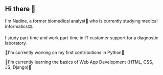 ## Hi there 👋

I'm Nadine, a former biomedical analyst🔬 who is currently studying medical informatics⌨️.

I study part-time and work part-time in IT customer support for a diagnostic laboratory.

🔭I'm currently working on my first contributions in Python🔭

🌱I'm currently learning the basics of Web App Development (HTML, CSS, JS, Django)🌱

